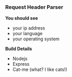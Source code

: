 ### Request Header Parser

**You should see**
- your ip address
- your language
- your operating system

**Build Details**
- Nodejs
- Express
- Cat-me (what? I like cats!)
